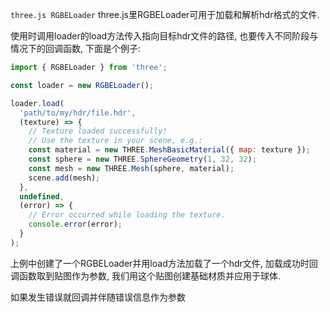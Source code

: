 `three.js RGBELoader`
three.js里RGBELoader可用于加载和解析hdr格式的文件.

使用时调用loader的load方法传入指向目标hdr文件的路径, 也要传入不同阶段与情况下的回调函数, 下面是个例子:

```javascript
import { RGBELoader } from 'three';

const loader = new RGBELoader();

loader.load(
  'path/to/my/hdr/file.hdr',
  (texture) => {
    // Texture loaded successfully!
    // Use the texture in your scene, e.g.:
    const material = new THREE.MeshBasicMaterial({ map: texture });
    const sphere = new THREE.SphereGeometry(1, 32, 32);
    const mesh = new THREE.Mesh(sphere, material);
    scene.add(mesh);
  },
  undefined,
  (error) => {
    // Error occurred while loading the texture.
    console.error(error);
  }
);
```

上例中创建了一个RGBELoader并用load方法加载了一个hdr文件, 加载成功时回调函数取到贴图作为参数, 我们用这个贴图创建基础材质并应用于球体.

如果发生错误就回调并伴随错误信息作为参数